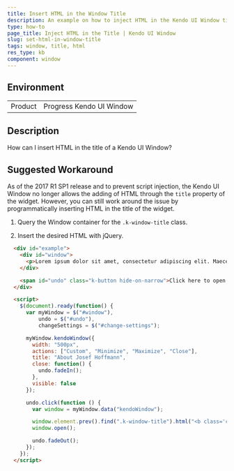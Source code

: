```yaml
---
title: Insert HTML in the Window Title
description: An example on how to inject HTML in the Kendo UI Window title.
type: how-to
page_title: Inject HTML in the Title | Kendo UI Window
slug: set-html-in-window-title
tags: window, title, html
res_type: kb
component: window
---
```


## Environment

<table>
 <tr>
  <td>Product</td>
  <td>Progress Kendo UI Window</td>
 </tr>
</table>

## Description

How can I insert HTML in the title of a Kendo UI Window?

## Suggested Workaround

As of the 2017 R1 SP1 release and to prevent script injection, the Kendo UI Window no longer allows the adding of HTML through the `title` property of the widget. However, you can still work around the issue by programmatically inserting HTML in the title of the widget.

1. Query the Window container for the `.k-window-title` class.

1. Insert the desired HTML with jQuery.

```html
  <div id="example">
    <div id="window">
      <p>Lorem ipsum dolor sit amet, consectetur adipiscing elit. Maecenas porttitor gravida odio vel gravida. Donec feugiat metus massa, molestie porttitor risus placerat a. Pellentesque iaculis vitae massa et condimentum. Suspendisse molestie maximus vulputate. Fusce vitae ex ut risus faucibus varius.</p>
    </div>

    <span id="undo" class="k-button hide-on-narrow">Click here to open the window.</span>
  </div>

  <script>
    $(document).ready(function() {
      var myWindow = $("#window"),
          undo = $("#undo"),
          changeSettings = $("#change-settings");

      myWindow.kendoWindow({
        width: "500px",
        actions: ["Custom", "Minimize", "Maximize", "Close"],
        title: "About Josef Hoffmann",
        close: function() {
          undo.fadeIn();
        },
        visible: false
      });

      undo.click(function () {
        var window = myWindow.data("kendoWindow");

        window.element.prev().find(".k-window-title").html("<b class='custom'>HTML title</b><i class='k-icon k-i-globe'></i>");
        window.open();

        undo.fadeOut();
      });
    });
  </script>
```

